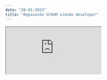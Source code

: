 ```yaml
---
date: "20-01-2023"
title: "Repasando SCRUM siendo developer"
---
```

<iframe src="https://www.youtube.com/embed/aHF6TAZkqXw" allowfullscreen></iframe>

